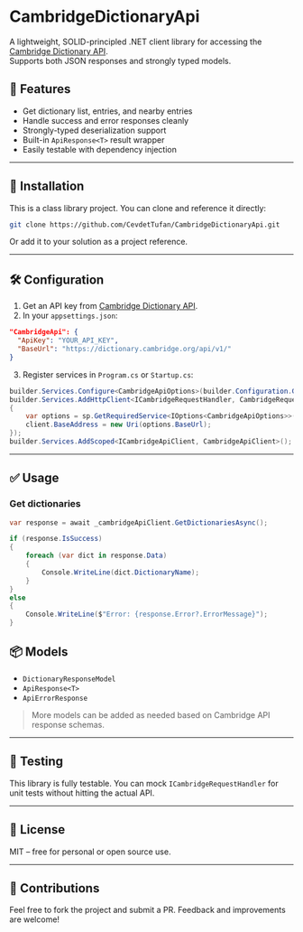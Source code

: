 # CambridgeDictionaryApi

A lightweight, SOLID-principled .NET client library for accessing the [Cambridge Dictionary API](https://dictionary-api.cambridge.org/).  
Supports both JSON responses and strongly typed models.

## 🚀 Features

- Get dictionary list, entries, and nearby entries
- Handle success and error responses cleanly
- Strongly-typed deserialization support
- Built-in `ApiResponse<T>` result wrapper
- Easily testable with dependency injection

---

## 🔧 Installation

This is a class library project. You can clone and reference it directly:

```bash
git clone https://github.com/CevdetTufan/CambridgeDictionaryApi.git
```

Or add it to your solution as a project reference.

---

## 🛠️ Configuration

1. Get an API key from [Cambridge Dictionary API](https://dictionary-api.cambridge.org/apply).
2. In your `appsettings.json`:

```json
"CambridgeApi": {
  "ApiKey": "YOUR_API_KEY",
  "BaseUrl": "https://dictionary.cambridge.org/api/v1/"
}
```

3. Register services in `Program.cs` or `Startup.cs`:

```csharp
builder.Services.Configure<CambridgeApiOptions>(builder.Configuration.GetSection("CambridgeApi"));
builder.Services.AddHttpClient<ICambridgeRequestHandler, CambridgeRequestHandler>((sp, client) =>
{
    var options = sp.GetRequiredService<IOptions<CambridgeApiOptions>>().Value;
    client.BaseAddress = new Uri(options.BaseUrl);
});
builder.Services.AddScoped<ICambridgeApiClient, CambridgeApiClient>();
```

---

## ✅ Usage

### Get dictionaries

```csharp
var response = await _cambridgeApiClient.GetDictionariesAsync();

if (response.IsSuccess)
{
    foreach (var dict in response.Data)
    {
        Console.WriteLine(dict.DictionaryName);
    }
}
else
{
    Console.WriteLine($"Error: {response.Error?.ErrorMessage}");
}
```

## 📦 Models

- `DictionaryResponseModel`
- `ApiResponse<T>`
- `ApiErrorResponse`

> More models can be added as needed based on Cambridge API response schemas.

---

## 🧪 Testing

This library is fully testable. You can mock `ICambridgeRequestHandler` for unit tests without hitting the actual API.

---

## 📄 License

MIT – free for personal or open source use.

---

## 🙌 Contributions

Feel free to fork the project and submit a PR. Feedback and improvements are welcome!

